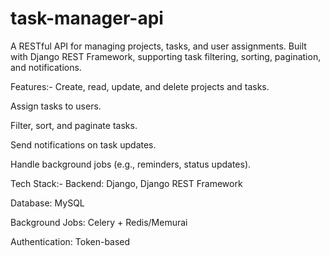 # task-manager-api

A RESTful API for managing projects, tasks, and user assignments. Built with Django REST Framework, supporting task filtering, sorting, pagination, and notifications.

Features:-
Create, read, update, and delete projects and tasks.

Assign tasks to users.

Filter, sort, and paginate tasks.

Send notifications on task updates.

Handle background jobs (e.g., reminders, status updates).

Tech Stack:-
Backend: Django, Django REST Framework

Database: MySQL

Background Jobs: Celery + Redis/Memurai

Authentication: Token-based
